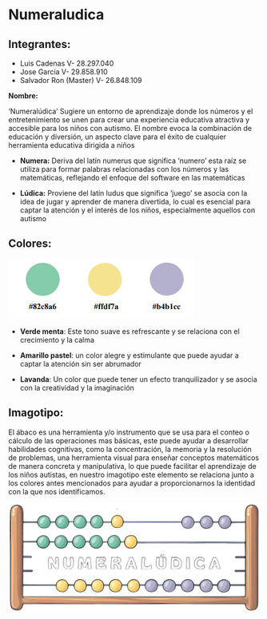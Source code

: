 # Numeraludica

## Integrantes:
- Luis Cadenas V- 28.297.040
- Jose Garcia V- 29.858.910
- Salvador Ron (Master) V- 26.848.109

**Nombre:**

‘Numeralúdica’ Sugiere un entorno de aprendizaje donde los números y el entretenimiento
se unen para crear una experiencia educativa atractiva y accesible para los niños con autismo.
El nombre evoca la combinación de educación y diversión, un aspecto clave para el éxito de
cualquier herramienta educativa dirigida a niños

- **Numera:** Deriva del latín numerus que significa ‘numero’ esta raíz se utiliza para
formar palabras relacionadas con los números y las matemáticas, reflejando el
enfoque del software en las matemáticas

- **Lúdica:** Proviene del latín ludus que significa ‘juego’ se asocia con la idea de jugar
y aprender de manera divertida, lo cual es esencial para captar la atención y el interés
de los niños, especialmente aquellos con autismo

## Colores:
![colores](./src/assets/colors.png "Title")

- **Verde menta**: Este tono suave es refrescante y se relaciona con el crecimiento y la
calma

- **Amarillo pastel**: un color alegre y estimulante que puede ayudar a captar la atención
sin ser abrumador

- **Lavanda**: Un color que puede tener un efecto tranquilizador y se asocia con la
creatividad y la imaginación

## Imagotipo:

El ábaco es una herramienta y/o instrumento que se usa para el conteo o cálculo de
las operaciones mas básicas, este puede ayudar a desarrollar habilidades cognitivas, como la
concentración, la memoria y la resolución de problemas, una herramienta visual para enseñar
conceptos matemáticos de manera concreta y manipulativa, lo que puede facilitar el
aprendizaje de los niños autistas, en nuestro imagotipo este elemento se relaciona junto a los
colores antes mencionados para ayudar a proporcionarnos la identidad con la que nos
identificamos.

![logo](./src/assets/logo.png "Title")

